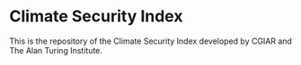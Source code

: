 # Climate Security Index

This is the repository of the Climate Security Index developed by CGIAR and The Alan Turing Institute.

